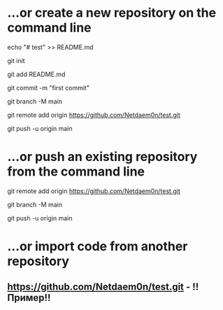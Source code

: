 # …or create a new repository on the command line

echo "# test" >> README.md

git init

git add README.md

git commit -m "first commit"

git branch -M main

git remote add origin https://github.com/Netdaem0n/test.git

git push -u origin main

# …or push an existing repository from the command line

git remote add origin https://github.com/Netdaem0n/test.git

git branch -M main

git push -u origin main

# …or import code from another repository

## https://github.com/Netdaem0n/test.git - !!Пример!!